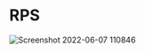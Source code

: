 # RPS


![Screenshot 2022-06-07 110846](https://user-images.githubusercontent.com/95850049/172294426-3f785d0c-ebf5-45a0-82a1-b73c9b5167e6.png)
